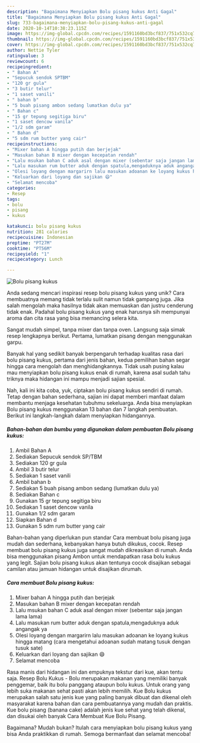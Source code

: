 ```yaml
---
description: "Bagaimana Menyiapkan Bolu pisang kukus Anti Gagal"
title: "Bagaimana Menyiapkan Bolu pisang kukus Anti Gagal"
slug: 733-bagaimana-menyiapkan-bolu-pisang-kukus-anti-gagal
date: 2020-10-14T10:38:23.115Z
image: https://img-global.cpcdn.com/recipes/1591160bd3bcf837/751x532cq70/bolu-pisang-kukus-foto-resep-utama.jpg
thumbnail: https://img-global.cpcdn.com/recipes/1591160bd3bcf837/751x532cq70/bolu-pisang-kukus-foto-resep-utama.jpg
cover: https://img-global.cpcdn.com/recipes/1591160bd3bcf837/751x532cq70/bolu-pisang-kukus-foto-resep-utama.jpg
author: Nettie Tyler
ratingvalue: 3
reviewcount: 6
recipeingredient:
- " Bahan A"
- "Sepucuk sendok SPTBM"
- "120 gr gula"
- "3 butir telur"
- "1 saset vanili"
- " bahan b"
- "5 buah pisang ambon sedang lumatkan dulu ya"
- " Bahan c"
- "15 gr tepung segitiga biru"
- "1 saset dencow vanila"
- "1/2 sdm garam"
- " Bahan d"
- "5 sdm rum butter yang cair"
recipeinstructions:
- "Mixer bahan A hingga putih dan berjejak"
- "Masukan bahan B mixer dengan kecepatan rendah"
- "Lalu msukan bahan C aduk asal dengan mixer (sebentar saja jangan lama lama)"
- "Lalu masukan rum butter aduk dengan spatula,mengaduknya aduk angangak ya"
- "Olesi loyang dengan margarirn lalu masukan adoanan ke loyang kukus hingga matang (cara mengetahui adoanan sudah matang tusuk dengan tusuk sate)"
- "Keluarkan dari loyang dan sajikan 😄"
- "Selamat mencoba"
categories:
- Resep
tags:
- bolu
- pisang
- kukus

katakunci: bolu pisang kukus 
nutrition: 281 calories
recipecuisine: Indonesian
preptime: "PT27M"
cooktime: "PT56M"
recipeyield: "1"
recipecategory: Lunch

---
```



![Bolu pisang kukus](https://img-global.cpcdn.com/recipes/1591160bd3bcf837/751x532cq70/bolu-pisang-kukus-foto-resep-utama.jpg)

Anda sedang mencari inspirasi resep bolu pisang kukus yang unik? Cara membuatnya memang tidak terlalu sulit namun tidak gampang juga. Jika salah mengolah maka hasilnya tidak akan memuaskan dan justru cenderung tidak enak. Padahal bolu pisang kukus yang enak harusnya sih mempunyai aroma dan cita rasa yang bisa memancing selera kita.

Sangat mudah simpel, tanpa mixer dan tanpa oven. Langsung saja simak resep lengkapnya berikut. Pertama, lumatkan pisang dengan menggunakan garpu.

Banyak hal yang sedikit banyak berpengaruh terhadap kualitas rasa dari bolu pisang kukus, pertama dari jenis bahan, kedua pemilihan bahan segar hingga cara mengolah dan menghidangkannya. Tidak usah pusing kalau mau menyiapkan bolu pisang kukus enak di rumah, karena asal sudah tahu triknya maka hidangan ini mampu menjadi sajian spesial.


Nah, kali ini kita coba, yuk, ciptakan bolu pisang kukus sendiri di rumah. Tetap dengan bahan sederhana, sajian ini dapat memberi manfaat dalam membantu menjaga kesehatan tubuhmu sekeluarga. Anda bisa menyiapkan Bolu pisang kukus menggunakan 13 bahan dan 7 langkah pembuatan. Berikut ini langkah-langkah dalam menyiapkan hidangannya.

<!--inarticleads1-->

##### Bahan-bahan dan bumbu yang digunakan dalam pembuatan Bolu pisang kukus:

1. Ambil  Bahan A
1. Sediakan Sepucuk sendok SP/TBM
1. Sediakan 120 gr gula
1. Ambil 3 butir telur
1. Sediakan 1 saset vanili
1. Ambil  bahan b
1. Sediakan 5 buah pisang ambon sedang (lumatkan dulu ya)
1. Sediakan  Bahan c
1. Gunakan 15 gr tepung segitiga biru
1. Sediakan 1 saset dencow vanila
1. Gunakan 1/2 sdm garam
1. Siapkan  Bahan d
1. Gunakan 5 sdm rum butter yang cair


Bahan-bahan yang diperlukan pun standar Cara membuat bolu pisang juga mudah dan sederhana, kebanyakan hanya butuh dikukus, cocok. Resep membuat bolu pisang kukus juga sangat mudah dikreasikan di rumah. Anda bisa menggunakan pisang Ambon untuk mendapatkan rasa bolu kukus yang legit. Sajian bolu pisang kukus akan tentunya cocok disajikan sebagai camilan atau jamuan hidangan untuk disajikan dirumah. 

<!--inarticleads2-->

##### Cara membuat Bolu pisang kukus:

1. Mixer bahan A hingga putih dan berjejak
1. Masukan bahan B mixer dengan kecepatan rendah
1. Lalu msukan bahan C aduk asal dengan mixer (sebentar saja jangan lama lama)
1. Lalu masukan rum butter aduk dengan spatula,mengaduknya aduk angangak ya
1. Olesi loyang dengan margarirn lalu masukan adoanan ke loyang kukus hingga matang (cara mengetahui adoanan sudah matang tusuk dengan tusuk sate)
1. Keluarkan dari loyang dan sajikan 😄
1. Selamat mencoba


Rasa manis dari hidangan ini dan empuknya tekstur dari kue, akan tentu saja. Resep Bolu Kukus - Bolu merupakan makanan yang memiliki banyak penggemar, baik itu bolu panggang ataupun bolu kukus. Untuk orang yang lebih suka makanan sehat pasti akan lebih memilih. Kue Bolu kukus merupakan salah satu jenis kue yang paling banyak dibuat dan dikenal oleh masyarakat karena bahan dan cara pembuatannya yang mudah dan praktis. Kue bolu pisang (banana cake) adalah jenis kue sehat yang telah dikenal, dan disukai oleh banyak Cara Membuat Kue Bolu Pisang. 

Bagaimana? Mudah bukan? Itulah cara menyiapkan bolu pisang kukus yang bisa Anda praktikkan di rumah. Semoga bermanfaat dan selamat mencoba!
